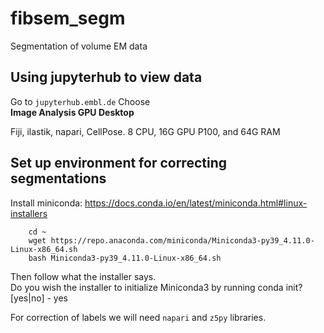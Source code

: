 # fibsem_segm
Segmentation of volume EM data

## Using jupyterhub to view data
Go to `jupyterhub.embl.de`
Choose   
**Image Analysis GPU Desktop**

Fiji, ilastik, napari, CellPose. 8 CPU, 16G GPU P100, and 64G RAM


## Set up environment for correcting segmentations

Install miniconda: https://docs.conda.io/en/latest/miniconda.html#linux-installers

```
    cd ~
    wget https://repo.anaconda.com/miniconda/Miniconda3-py39_4.11.0-Linux-x86_64.sh
    bash Miniconda3-py39_4.11.0-Linux-x86_64.sh 
```

Then follow what the installer says.  
Do you wish the installer to initialize Miniconda3
by running conda init? [yes|no] - yes


For correction of labels we will need `napari` and `z5py` libraries.



